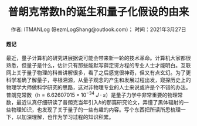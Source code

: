 # <center>普朗克常数h的诞生和量子化假设的由来</center>

<center> 作者: ITMANLog (BezmLogShang@outlook.com)； 时间：2021年3月27日 </center>


#### 题记

最近，量子计算机的研究进展据说可能会带来新一轮的技术革命。计算机大家都很熟悉，但量子是什么，估计只有那些能默写薛定谔方程的专业人士才能明白。互联网上关于量子物理的科普讲解很多，看了之后感觉很神奇，但又有点玄幻。为了更科学准确了解量子，寻根溯源，从量子观念的产生和发展过程出发，窥探历史上的物理学大师做科学研究的思路，这对非物理专业的人士来说或许是个不错的办法。普朗克常数（$h=6.62607015 \times 10^{-34} \ J\cdot s$）是量子力学中非常重要的物理常数，最近认真仔细研读了普朗克当年引入$h$的那篇研究论文，弄懂了黑体辐射的一些物理知识，也发现了关于量子的一些有趣的内容。写个东西把所读所思梳理一下，以加深理解，也作为学习过程的知识积累。
